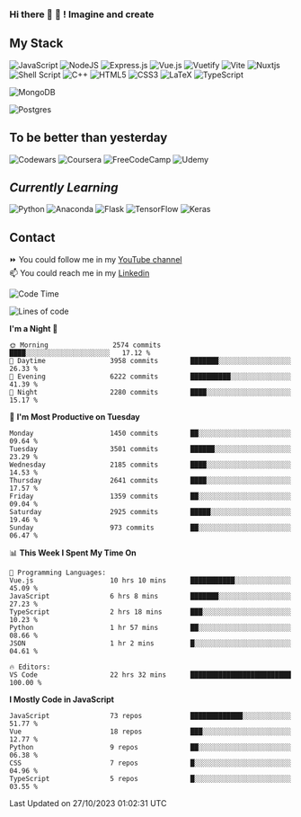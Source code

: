 ### Hi there 👋 🤖 ! Imagine and create

## My Stack
![JavaScript](https://img.shields.io/badge/javascript-%23323330.svg?style=for-the-badge&logo=javascript&logoColor=%23F7DF1E) ![NodeJS](https://img.shields.io/badge/node.js-6DA55F?style=for-the-badge&logo=node.js&logoColor=white) <img alt="Express.js" src="https://img.shields.io/badge/express.js%20-%23404d59.svg?&style=for-the-badge"/> ![Vue.js](https://img.shields.io/badge/vuejs-%2335495e.svg?style=for-the-badge&logo=vuedotjs&logoColor=%234FC08D) ![Vuetify](https://img.shields.io/badge/Vuetify-1867C0?style=for-the-badge&logo=vuetify&logoColor=AEDDFF) ![Vite](https://img.shields.io/badge/vite-%23646CFF.svg?style=for-the-badge&logo=vite&logoColor=white) ![Nuxtjs](https://img.shields.io/badge/Nuxt-002E3B?style=for-the-badge&logo=nuxtdotjs&logoColor=#00DC82) ![Shell Script](https://img.shields.io/badge/shell_script-%23121011.svg?style=for-the-badge&logo=gnu-bash&logoColor=white) ![C++](https://img.shields.io/badge/c++-%2300599C.svg?style=for-the-badge&logo=c%2B%2B&logoColor=white) ![HTML5](https://img.shields.io/badge/html5-%23E34F26.svg?style=for-the-badge&logo=html5&logoColor=white) ![CSS3](https://img.shields.io/badge/css3-%231572B6.svg?style=for-the-badge&logo=css3&logoColor=white) ![LaTeX](https://img.shields.io/badge/latex-%23008080.svg?style=for-the-badge&logo=latex&logoColor=white) ![TypeScript](https://img.shields.io/badge/typescript-%23007ACC.svg?style=for-the-badge&logo=typescript&logoColor=white)
<div>
  <img alt="MongoDB" src ="https://img.shields.io/badge/MongoDB-%234ea94b.svg?&style=for-the-badge&logo=mongodb&logoColor=white"/>
  
  ![Postgres](https://img.shields.io/badge/postgres-%23316192.svg?style=for-the-badge&logo=postgresql&logoColor=white)
</div>

## To be better than yesterday
![Codewars](https://img.shields.io/badge/Codewars-B1361E?style=for-the-badge&logo=codewars&logoColor=grey)
  ![Coursera](https://img.shields.io/badge/Coursera-%230056D2.svg?style=for-the-badge&logo=Coursera&logoColor=white)
  ![FreeCodeCamp](https://img.shields.io/badge/Freecodecamp-%23123.svg?&style=for-the-badge&logo=freecodecamp&logoColor=green)
  ![Udemy](https://img.shields.io/badge/Udemy-A435F0?style=for-the-badge&logo=Udemy&logoColor=white)

## *Currently Learning*
![Python](https://img.shields.io/badge/python-3670A0?style=for-the-badge&logo=python&logoColor=ffdd54) ![Anaconda](https://img.shields.io/badge/Anaconda-%2344A833.svg?style=for-the-badge&logo=anaconda&logoColor=white) 
![Flask](https://img.shields.io/badge/flask-%23000.svg?style=for-the-badge&logo=flask&logoColor=white) ![TensorFlow](https://img.shields.io/badge/TensorFlow-%23FF6F00.svg?style=for-the-badge&logo=TensorFlow&logoColor=white) ![Keras](https://img.shields.io/badge/Keras-%23D00000.svg?style=for-the-badge&logo=Keras&logoColor=white)

## Contact
⏩ You could follow me in my <a href="https://www.youtube.com/c/ViktorJimenezF" target="blank">YouTube channel</a>   <br>
📫 You could reach me in my <a href="https://www.linkedin.com/in/victorjuanjimenez/" target="blank">Linkedin</a>  

<!--START_SECTION:waka-->
![Code Time](http://img.shields.io/badge/Code%20Time-1%2C666%20hrs%2019%20mins-blue)

![Lines of code](https://img.shields.io/badge/From%20Hello%20World%20I%27ve%20Written-34.9%20million%20lines%20of%20code-blue)

**I'm a Night 🦉** 

```text
🌞 Morning                2574 commits        ████░░░░░░░░░░░░░░░░░░░░░   17.12 % 
🌆 Daytime                3958 commits        ███████░░░░░░░░░░░░░░░░░░   26.33 % 
🌃 Evening                6222 commits        ██████████░░░░░░░░░░░░░░░   41.39 % 
🌙 Night                  2280 commits        ████░░░░░░░░░░░░░░░░░░░░░   15.17 % 
```
📅 **I'm Most Productive on Tuesday** 

```text
Monday                   1450 commits        ██░░░░░░░░░░░░░░░░░░░░░░░   09.64 % 
Tuesday                  3501 commits        ██████░░░░░░░░░░░░░░░░░░░   23.29 % 
Wednesday                2185 commits        ████░░░░░░░░░░░░░░░░░░░░░   14.53 % 
Thursday                 2641 commits        ████░░░░░░░░░░░░░░░░░░░░░   17.57 % 
Friday                   1359 commits        ██░░░░░░░░░░░░░░░░░░░░░░░   09.04 % 
Saturday                 2925 commits        █████░░░░░░░░░░░░░░░░░░░░   19.46 % 
Sunday                   973 commits         ██░░░░░░░░░░░░░░░░░░░░░░░   06.47 % 
```


📊 **This Week I Spent My Time On** 

```text
💬 Programming Languages: 
Vue.js                   10 hrs 10 mins      ███████████░░░░░░░░░░░░░░   45.09 % 
JavaScript               6 hrs 8 mins        ███████░░░░░░░░░░░░░░░░░░   27.23 % 
TypeScript               2 hrs 18 mins       ███░░░░░░░░░░░░░░░░░░░░░░   10.23 % 
Python                   1 hr 57 mins        ██░░░░░░░░░░░░░░░░░░░░░░░   08.66 % 
JSON                     1 hr 2 mins         █░░░░░░░░░░░░░░░░░░░░░░░░   04.61 % 

🔥 Editors: 
VS Code                  22 hrs 32 mins      █████████████████████████   100.00 % 
```

**I Mostly Code in JavaScript** 

```text
JavaScript               73 repos            █████████████░░░░░░░░░░░░   51.77 % 
Vue                      18 repos            ███░░░░░░░░░░░░░░░░░░░░░░   12.77 % 
Python                   9 repos             ██░░░░░░░░░░░░░░░░░░░░░░░   06.38 % 
CSS                      7 repos             █░░░░░░░░░░░░░░░░░░░░░░░░   04.96 % 
TypeScript               5 repos             █░░░░░░░░░░░░░░░░░░░░░░░░   03.55 % 
```




 Last Updated on 27/10/2023 01:02:31 UTC
<!--END_SECTION:waka-->

<!--
**ViktorJJF/ViktorJJF** is a ✨ _special_ ✨ repository because its `README.md` (this file) appears on your GitHub profile.



Here are some ideas to get you started:

- 🔭 I’m currently working on ...
- 🌱 I’m currently learning ...
- 👯 I’m looking to collaborate on ...
- 🤔 I’m looking for help with ...
- 💬 Ask me about ...
- 📫 How to reach me: ...
- 😄 Pronouns: ...
- ⚡ Fun fact: ...
-->
